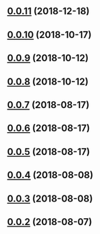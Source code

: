 <a name="0.0.11"></a>
## [0.0.11](https://github.com/rentspree/tracker/compare/v0.0.10...v0.0.11) (2018-12-18)



<a name="0.0.10"></a>
## [0.0.10](https://github.com/rentspree/tracker/compare/v0.0.8...v0.0.10) (2018-10-17)



<a name="0.0.9"></a>
## [0.0.9](https://github.com/rentspree/tracker/compare/v0.0.8...v0.0.9) (2018-10-12)



<a name="0.0.8"></a>
## [0.0.8](https://github.com/rentspree/tracker/compare/v0.0.7...v0.0.8) (2018-10-12)



<a name="0.0.7"></a>
## [0.0.7](https://github.com/rentspree/tracker/compare/v0.0.6...v0.0.7) (2018-08-17)



<a name="0.0.6"></a>
## [0.0.6](https://github.com/rentspree/tracker/compare/v0.0.5...v0.0.6) (2018-08-17)



<a name="0.0.5"></a>
## [0.0.5](https://github.com/rentspree/tracker/compare/v0.0.4...v0.0.5) (2018-08-17)



<a name="0.0.4"></a>
## [0.0.4](https://github.com/rentspree/tracker/compare/v0.0.3...v0.0.4) (2018-08-08)



<a name="0.0.3"></a>
## [0.0.3](https://github.com/rentspree/tracker/compare/v0.0.2...v0.0.3) (2018-08-08)



<a name="0.0.2"></a>
## [0.0.2](https://github.com/rentspree/tracker/compare/v0.0.1...v0.0.2) (2018-08-07)




